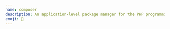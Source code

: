 ```yaml
---
name: composer
description: An application-level package manager for the PHP programming language
emoji: 🎼
---
```


